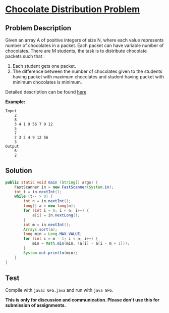 # [Chocolate Distribution Problem][title]

## Problem Description

Given an array A of positive integers of size N, where each value represents number of chocolates in a packet. Each packet can have variable number of chocolates. There are M students, the task is to distribute chocolate packets such that :
1. Each student gets one packet.
2. The difference between the number of chocolates given to the students having packet with maximum chocolates and student having packet with minimum chocolates is minimum.

Detailed description can be found [here][title]

**Example:**

```
Input
	2
    8
    3 4 1 9 56 7 9 12
    5
    7
    7 3 2 4 9 12 56
    3
Output
	6
    2
```

## Solution

```java
public static void main (String[] args) {
    FastScanner in = new FastScanner(System.in);
    int t = in.nextInt();
    while (t-- > 0) {
        int n = in.nextInt();
        long[] a = new long[n];
        for (int i = 0; i < n; i++) {
            a[i] = in.nextLong();
        }
        int m = in.nextInt();
        Arrays.sort(a);
        long min = Long.MAX_VALUE;
        for (int i = m - 1; i < n; i++) {
            min = Math.min(min, (a[i] - a[i - m + 1]));
        }
        System.out.println(min);
    }
}
```

## Test

Compile with `javac GFG.java` and run with `java GFG`.


**This is only for discussion and communication. Please don't use this for submission of assignments.**

[title]: https://practice.geeksforgeeks.org/problems/chocolate-distribution-problem/0/